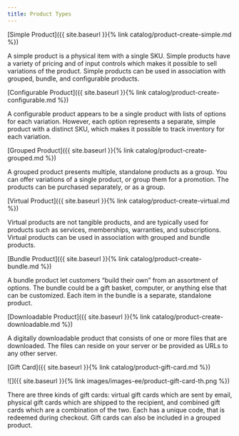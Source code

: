 ```yaml
---
title: Product Types
---
```


[Simple Product]({{ site.baseurl }}{% link catalog/product-create-simple.md %})

A simple product is a physical item with a single SKU. Simple products have a variety of pricing and of input controls which makes it possible to sell variations of the product. Simple products can be used in association with grouped, bundle, and configurable products.

[Configurable Product]({{ site.baseurl }}{% link catalog/product-create-configurable.md %})

A configurable product appears to be a single product with lists of options for each variation. However, each option represents a separate, simple product with a distinct SKU, which makes it possible to track inventory for each variation.

[Grouped Product]({{ site.baseurl }}{% link catalog/product-create-grouped.md %})

A grouped product presents multiple, standalone products as a group. You can offer variations of a single product, or group them for a promotion. The products can be purchased separately, or as a group.

[Virtual Product]({{ site.baseurl }}{% link catalog/product-create-virtual.md %})

Virtual products are not tangible products, and are typically used for products such as services, memberships, warranties, and subscriptions. Virtual products can be used in association with grouped and bundle products.

[Bundle Product]({{ site.baseurl }}{% link catalog/product-create-bundle.md %})

A bundle product let customers “build their own” from an assortment of options. The bundle could be a gift basket, computer, or anything else that can be customized. Each item in the bundle is a separate, standalone product.

[Downloadable Product]({{ site.baseurl }}{% link catalog/product-create-downloadable.md %})

A digitally downloadable product that consists of one or more files that are downloaded. The files can reside on your server or be provided as URLs to any other server.

<!--{% if "Default.EE-B2B" contains site.edition %}-->
[Gift Card]({{ site.baseurl }}{% link catalog/product-gift-card.md %})

![]({{ site.baseurl }}{% link images/images-ee/product-gift-card-th.png %})

There are three kinds of gift cards: virtual gift cards which are sent by email, physical gift cards which are shipped to the recipient, and combined gift cards which are a combination of the two. Each has a unique code, that is redeemed during checkout. Gift cards can also be included in a grouped product.
<!--{% endif %}-->
